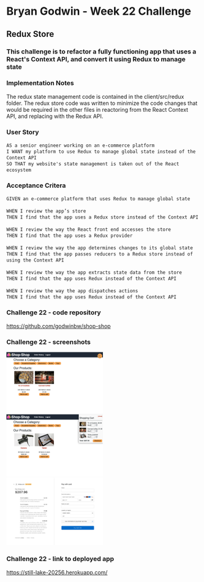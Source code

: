 # **Bryan Godwin - Week 22 Challenge**

## **Redux Store**

### This challenge is to refactor a fully functioning app that uses a React's Context API, and convert it using Redux to manage state

### Implementation Notes

The redux state management code is contained in the client/src/redux folder. The redux store code was written to minimize the code changes that would be required in the other files in reactoring from the React Context API, and replacing with the Redux API.

### **User Story**

    AS a senior engineer working on an e-commerce platform
    I WANT my platform to use Redux to manage global state instead of the Context API
    SO THAT my website's state management is taken out of the React ecosystem

### **Acceptance Critera**

    GIVEN an e-commerce platform that uses Redux to manage global state

    WHEN I review the app’s store
    THEN I find that the app uses a Redux store instead of the Context API

    WHEN I review the way the React front end accesses the store
    THEN I find that the app uses a Redux provider

    WHEN I review the way the app determines changes to its global state
    THEN I find that the app passes reducers to a Redux store instead of using the Context API

    WHEN I review the way the app extracts state data from the store
    THEN I find that the app uses Redux instead of the Context API

    WHEN I review the way the app dispatches actions
    THEN I find that the app uses Redux instead of the Context API

### **Challenge 22 - code repository**

<https://github.com/godwinbw/shop-shop>

### **Challenge 22 - screenshots**

<img src="./screenshot-1.png" style="width: 50%; height=auto;">

<img src="./screenshot-2.png" style="width: 50%; height=auto;">

<img src="./screenshot-3.png" style="width: 50%; height=auto;">

### **Challenge 22 - link to deployed app**

<https://still-lake-20256.herokuapp.com/>
